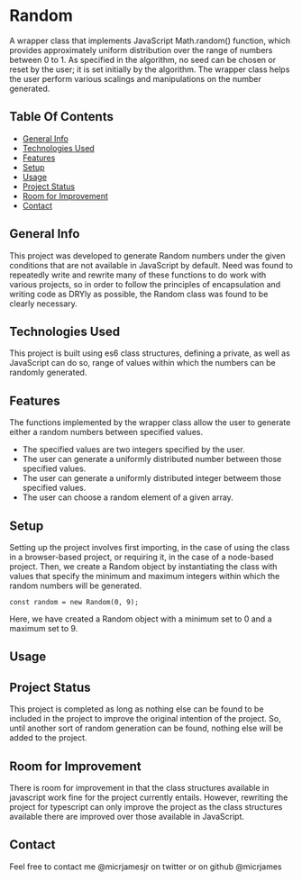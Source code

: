 # Random
A wrapper class that implements JavaScript Math.random() function, which provides approximately uniform distribution over the range of numbers between 0 to 1. As specified in the algorithm, no seed can be chosen or reset by the user; it is set initially by the algorithm. The wrapper class helps the user perform various scalings and manipulations on the number generated.

## Table Of Contents
* [General Info](#general-info)
* [Technologies Used](#technologies-used)
* [Features](#features)
* [Setup](#setup)
* [Usage](#usage)
* [Project Status](#project-status)
* [Room for Improvement](#room-for-improvement)
* [Contact](#contact)

## General Info

This project was developed to generate Random numbers under the given conditions that are not available in JavaScript by default. Need was found to repeatedly write and rewrite many of these functions to do work with various projects, so in order to follow the principles of encapsulation and writing code as DRYly as possible, the Random class was found to be clearly necessary.

## Technologies Used

This project is built using es6 class structures, defining a private, as well as JavaScript can do so, range of values within which the numbers can be randomly generated.

## Features

The functions implemented by the wrapper class allow the user to generate either a random numbers between specified values.
* The specified values are two integers specified by the user.
* The user can generate a uniformly distributed number between those specified values.
* The user can generate a uniformly distributed integer betweem those specified values.
* The user can choose a random element of a given array.

## Setup

Setting up the project involves first importing, in the case of using the class in a browser-based project, or requiring it, in the case of a node-based project. Then, we create a Random object by instantiating the class with values that specify the minimum and maximum integers within which the random numbers will be generated.
```
const random = new Random(0, 9);
```
Here, we have created a Random object with a minimum set to 0 and a maximum set to 9.

## Usage

## Project Status

This project is completed as long as nothing else can be found to be included in the project to improve the original intention of the project. So, until another sort of random generation can be found, nothing else will be added to the project.

## Room for Improvement

There is room for improvement in that the class structures available in javascript work fine for the project currently entails. However, rewriting the project for typescript can only improve the project as the class structures available there are improved over those available in JavaScript.

## Contact
Feel free to contact me @micrjamesjr on twitter or on github @micrjames
